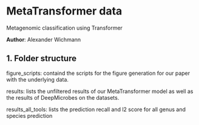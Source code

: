 # MetaTransformer data
Metagenomic classification using Transformer

**Author**: Alexander Wichmann

## 1. Folder structure 

figure_scripts: containd the scripts for the figure generation for our paper with the underlying data. 

results: lists the unfiltered results of our MetaTransformer model as well as the results of DeepMicrobes on the datasets.

results_all_tools: lists the prediction recall and l2 score for all genus and species prediction

